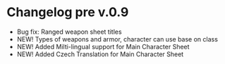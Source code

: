# Changelog pre v.0.9

- Bug fix: Ranged weapon sheet titles
- NEW! Types of weapons and armor, character can use base on class
- NEW! Added Milti-lingual support for Main Character Sheet
- NEW! Added Czech Translation for Main Character Sheet

